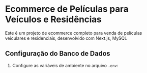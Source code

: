 # Ecommerce de Películas para Veículos e Residências

Este é um projeto de ecommerce completo para venda de películas veiculares e residenciais, desenvolvido com Next.js, MySQL

## Configuração do Banco de Dados

1. Configure as variáveis de ambiente no arquivo `.env`:

